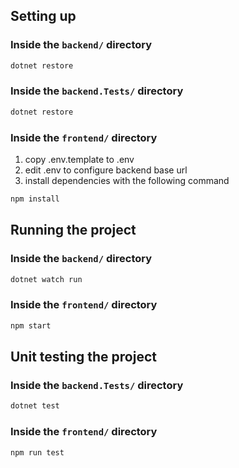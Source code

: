 ## Setting up

### Inside the `backend/` directory
```bash
dotnet restore
```

### Inside the `backend.Tests/` directory
```bash
dotnet restore
```

### Inside the `frontend/` directory
1. copy .env.template to .env
2. edit .env to configure backend base url
3. install dependencies with the following command
```bash
npm install
```

## Running the project

### Inside the `backend/` directory
```bash
dotnet watch run
```

### Inside the `frontend/` directory
```bash
npm start
```

## Unit testing the project

### Inside the `backend.Tests/` directory
```bash
dotnet test
```

### Inside the `frontend/` directory
```bash
npm run test
```
